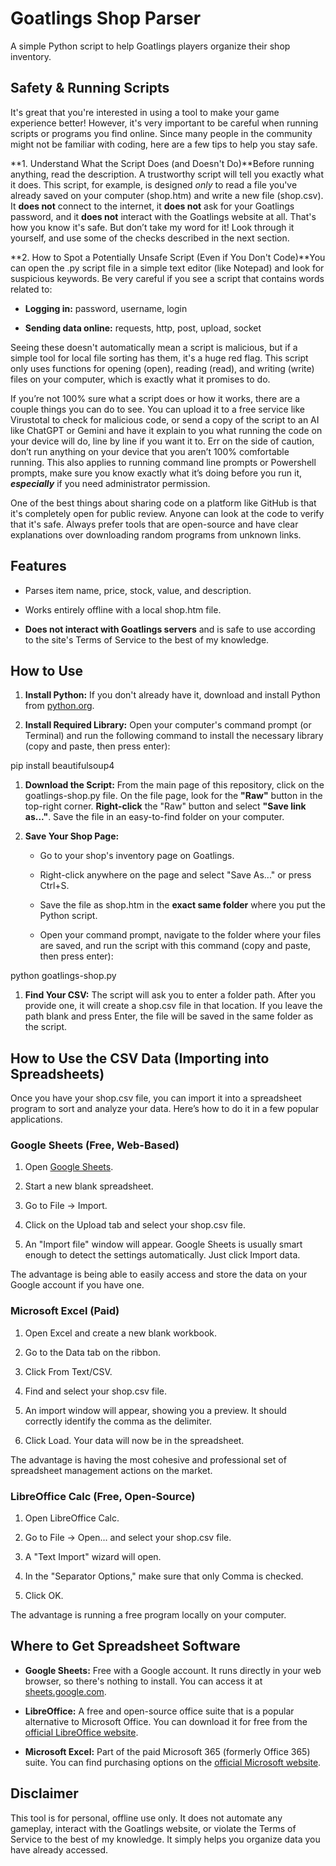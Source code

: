 Goatlings Shop Parser
=====================

A simple Python script to help Goatlings players organize their shop inventory.

Safety & Running Scripts
------------------------

It's great that you're interested in using a tool to make your game experience better! However, it's very important to be careful when running scripts or programs you find online. Since many people in the community might not be familiar with coding, here are a few tips to help you stay safe.

**1\. Understand What the Script Does (and Doesn't Do)**Before running anything, read the description. A trustworthy script will tell you exactly what it does. This script, for example, is designed _only_ to read a file you've already saved on your computer (shop.htm) and write a new file (shop.csv). It **does not** connect to the internet, it **does not** ask for your Goatlings password, and it **does not** interact with the Goatlings website at all. That's how you know it's safe. But don’t take my word for it! Look through it yourself, and use some of the checks described in the next section.

**2\. How to Spot a Potentially Unsafe Script (Even if You Don't Code)**You can open the .py script file in a simple text editor (like Notepad) and look for suspicious keywords. Be very careful if you see a script that contains words related to:

*   **Logging in:** password, username, login
    
*   **Sending data online:** requests, http, post, upload, socket
    

Seeing these doesn't automatically mean a script is malicious, but if a simple tool for local file sorting has them, it's a huge red flag. This script only uses functions for opening (open), reading (read), and writing (write) files on your computer, which is exactly what it promises to do.

If you’re not 100% sure what a script does or how it works, there are a couple things you can do to see. You can upload it to a free service like Virustotal to check for malicious code, or send a copy of the script to an AI like ChatGPT or Gemini and have it explain to you what running the code on your device will do, line by line if you want it to. Err on the side of caution, don’t run anything on your device that you aren’t 100% comfortable running. This also applies to running command line prompts or Powershell prompts, make sure you know exactly what it’s doing before you run it, _**especially**_ if you need administrator permission.

One of the best things about sharing code on a platform like GitHub is that it's completely open for public review. Anyone can look at the code to verify that it's safe. Always prefer tools that are open-source and have clear explanations over downloading random programs from unknown links.

Features
--------

*   Parses item name, price, stock, value, and description.
    
*   Works entirely offline with a local shop.htm file.
    
*   **Does not interact with Goatlings servers** and is safe to use according to the site's Terms of Service to the best of my knowledge.
    

How to Use
----------

1.  **Install Python:** If you don't already have it, download and install Python from [python.org](https://www.python.org/downloads/).
    
2.  **Install Required Library:** Open your computer's command prompt (or Terminal) and run the following command to install the necessary library (copy and paste, then press enter):
    

pip install beautifulsoup4

1.  **Download the Script:** From the main page of this repository, click on the goatlings-shop.py file. On the file page, look for the **"Raw"** button in the top-right corner. **Right-click** the "Raw" button and select **"Save link as..."**. Save the file in an easy-to-find folder on your computer.
    
2.  **Save Your Shop Page:**
    
    *   Go to your shop's inventory page on Goatlings.
        
    *   Right-click anywhere on the page and select "Save As..." or press Ctrl+S.
        
    *   Save the file as shop.htm in the **exact same folder** where you put the Python script.
        
    *   Open your command prompt, navigate to the folder where your files are saved, and run the script with this command (copy and paste, then press enter):
        

python goatlings-shop.py

1.  **Find Your CSV:** The script will ask you to enter a folder path. After you provide one, it will create a shop.csv file in that location. If you leave the path blank and press Enter, the file will be saved in the same folder as the script.
    

How to Use the CSV Data (Importing into Spreadsheets)
-----------------------------------------------------

Once you have your shop.csv file, you can import it into a spreadsheet program to sort and analyze your data. Here’s how to do it in a few popular applications.

### Google Sheets (Free, Web-Based)

1.  Open [Google Sheets](https://sheets.google.com).
    
2.  Start a new blank spreadsheet.
    
3.  Go to File -> Import.
    
4.  Click on the Upload tab and select your shop.csv file.
    
5.  An "Import file" window will appear. Google Sheets is usually smart enough to detect the settings automatically. Just click Import data.
    

The advantage is being able to easily access and store the data on your Google account if you have one.

### Microsoft Excel (Paid)

1.  Open Excel and create a new blank workbook.
    
2.  Go to the Data tab on the ribbon.
    
3.  Click From Text/CSV.
    
4.  Find and select your shop.csv file.
    
5.  An import window will appear, showing you a preview. It should correctly identify the comma as the delimiter.
    
6.  Click Load. Your data will now be in the spreadsheet.
    

The advantage is having the most cohesive and professional set of spreadsheet management actions on the market.

### LibreOffice Calc (Free, Open-Source)

1.  Open LibreOffice Calc.
    
2.  Go to File -> Open... and select your shop.csv file.
    
3.  A "Text Import" wizard will open.
    
4.  In the "Separator Options," make sure that only Comma is checked.
    
5.  Click OK.
    

The advantage is running a free program locally on your computer.

Where to Get Spreadsheet Software
---------------------------------

*   **Google Sheets:** Free with a Google account. It runs directly in your web browser, so there's nothing to install. You can access it at [sheets.google.com](https://sheets.google.com).
    
*   **LibreOffice:** A free and open-source office suite that is a popular alternative to Microsoft Office. You can download it for free from the [official LibreOffice website](https://www.libreoffice.org/download/download-libreoffice/).
    
*   **Microsoft Excel:** Part of the paid Microsoft 365 (formerly Office 365) suite. You can find purchasing options on the [official Microsoft website](https://www.microsoft.com/en-us/microsoft-365/excel).
    

Disclaimer
----------

This tool is for personal, offline use only. It does not automate any gameplay, interact with the Goatlings website, or violate the Terms of Service to the best of my knowledge. It simply helps you organize data you have already accessed.
